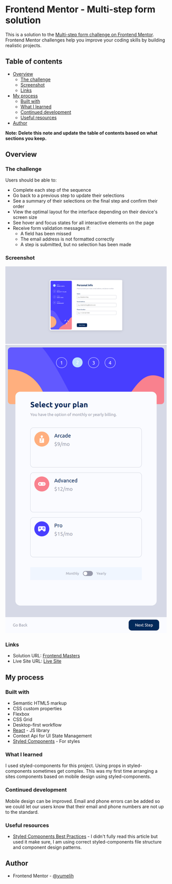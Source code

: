 # Frontend Mentor - Multi-step form solution

This is a solution to the [Multi-step form challenge on Frontend Mentor](https://www.frontendmentor.io/challenges/multistep-form-YVAnSdqQBJ). Frontend Mentor challenges help you improve your coding skills by building realistic projects.

## Table of contents

- [Overview](#overview)
  - [The challenge](#the-challenge)
  - [Screenshot](#screenshot)
  - [Links](#links)
- [My process](#my-process)
  - [Built with](#built-with)
  - [What I learned](#what-i-learned)
  - [Continued development](#continued-development)
  - [Useful resources](#useful-resources)
- [Author](#author)

**Note: Delete this note and update the table of contents based on what sections you keep.**

## Overview

### The challenge

Users should be able to:

- Complete each step of the sequence
- Go back to a previous step to update their selections
- See a summary of their selections on the final step and confirm their order
- View the optimal layout for the interface depending on their device's screen size
- See hover and focus states for all interactive elements on the page
- Receive form validation messages if:
  - A field has been missed
  - The email address is not formatted correctly
  - A step is submitted, but no selection has been made

### Screenshot

![Desktop Personal Info Page](./design/screenshots/desktop.png)
![Mobile Select Plan Page](./design/screenshots/mobile.png)

### Links

- Solution URL: [Frontend Masters](https://your-solution-url.com)
- Live Site URL: [Live Site](https://your-live-site-url.com)

## My process

### Built with

- Semantic HTML5 markup
- CSS custom properties
- Flexbox
- CSS Grid
- Desktop-first workflow
- [React](https://reactjs.org/) - JS library
- Context Api for UI State Management
- [Styled Components](https://styled-components.com/) - For styles

### What I learned

I used styled-components for this project. Using props in styled-components sometimes get complex. This was my first time arranging a sites components based on mobile design using styled-components.

### Continued development

Mobile design can be improved. Email and phone errors can be added so we could let our users know that their email and phone numbers are not up to the standard.

### Useful resources

- [Styled Components Best Practices](https://www.robinwieruch.de/styled-components/) - I didn't fully read this article but used it make sure, I am using correct styled-components file structure and component design patterns.

## Author

- Frontend Mentor - [@yumelih](https://www.frontendmentor.io/profile/yumelih)
